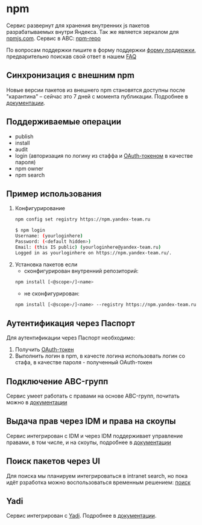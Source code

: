 # npm

Сервис развернут для хранения внутренних js пакетов разрабатываемых внутри Яндекса. Так же является зеркалом для [npmjs.com](https://www.npmjs.com/).
Сервис в ABC: [npm-repo](https://abc.yandex-team.ru/services/npm-repo/)

По вопросам поддержки пишите в форму поддержки [форму поддержки](https://wiki.yandex-team.ru/npm/support/),
предварительно поискав свой ответ в нашем [FAQ](https://doc.yandex-team.ru/si-infra/npm/faq.html)

## Синхронизация с внешним npm

Новые версии пакетов из внешнего npm становятся доступны после "карантина" – сейчас это 7 дней с момента публикации.
Подробнее в [документации](https://doc.yandex-team.ru/si-infra/npm/quarantine.html).

## Поддерживаемые операции

- publish
- install
- audit
- login (авторизация по логину из стаффа и [OAuth-токеном](https://oauth.yandex-team.ru/authorize?response_type=token&client_id=f8aaf2afb26446ee99a7fab5e92057a5) в качестве пароля)
- npm owner
- npm search

##  Пример использования

 1. Конфигурирование
    ```bash
    npm config set registry https://npm.yandex-team.ru
    ```
    ```bash
    $ npm login
    Username: (yourloginhere)
    Password: (<default hidden>)
    Email: (this IS public) (yourloginhere@yandex-team.ru)
    Logged in as yourloginhere on https://npm.yandex-team.ru/.
    ```
 1. Установка пакетов если
    - сконфигурирован внутренний репозиторий:
    ```bash
    npm install [<@scope>/]<name>
    ```
    - не сконфигурирован:
    ```bash
    npm install [<@scope>/]<name> --registry https://npm.yandex-team.ru
    ```

## Аутентификация через Паспорт

Для аутентификации через Паспорт необходимо:

1. Получить [OAuth-токен](https://oauth.yandex-team.ru/authorize?response_type=token&client_id=f8aaf2afb26446ee99a7fab5e92057a5)
2. Выполнить логин в npm, в качесте логина использовать логин со стафа, в качестве пароля - полученный OAuth-токен

## Подключение ABC-групп

Сервис умеет работать с правами на основе ABC-групп, почитать можно в [документации](https://doc.yandex-team.ru/si-infra/npm/abc.html)

## Выдача прав через IDM и права на скоупы

Сервис интегрирован с IDM и через IDM поддерживает управление правами, в том числе, и на скоупы, подробнее в [документации](https://doc.yandex-team.ru/si-infra/npm/idm.html)

## Поиск пакетов через UI

Для поиска мы планируем интегрироваться в intranet search, но пока идёт рзработка можно воспользоваться временным решением: [поиск](https://npm.yandex-team.ru/)

## Yadi

Сервис интегрирован с [Yadi](https://wiki.yandex-team.ru/product-security/yadi/). Подробнее в [документации](https://doc.yandex-team.ru/si-infra/npm/yadi.html).
